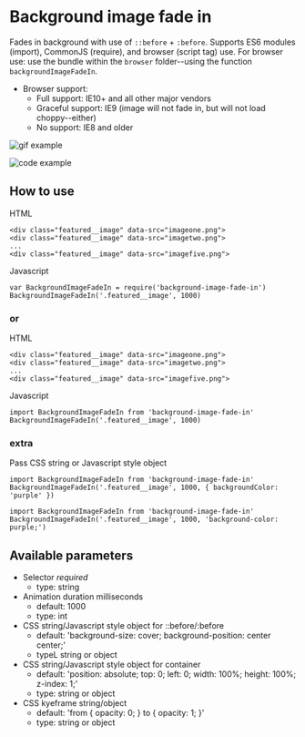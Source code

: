 # Background image fade in #

Fades in background with use of `::before` + `:before`. Supports ES6 modules (import), CommonJS (require), and browser (script tag) use. For browser use: use the bundle within the `browser` folder--using the function `backgroundImageFadeIn`. 

* Browser support:
  * Full support: IE10+ and all other major vendors
  * Graceful support: IE9 (image will not fade in, but will not load choppy--either)
  * No support: IE8 and older


![gif example](https://i.imgur.com/rOovj6Q.gif)

![code example](https://i.imgur.com/s433bE3.png)

## How to use ###

HTML
```
<div class="featured__image" data-src="imageone.png">
<div class="featured__image" data-src="imagetwo.png">
...
<div class="featured__image" data-src="imagefive.png">
```

Javascript
```
var BackgroundImageFadeIn = require('background-image-fade-in')
BackgroundImageFadeIn('.featured__image', 1000)
```

### or ###

HTML
```
<div class="featured__image" data-src="imageone.png">
<div class="featured__image" data-src="imagetwo.png">
...
<div class="featured__image" data-src="imagefive.png">
```

Javascript
```
import BackgroundImageFadeIn from 'background-image-fade-in'
BackgroundImageFadeIn('.featured__image', 1000)
```

### extra ###

Pass CSS string or Javascript style object
```
import BackgroundImageFadeIn from 'background-image-fade-in'
BackgroundImageFadeIn('.featured__image', 1000, { backgroundColor: 'purple' })
```
```
import BackgroundImageFadeIn from 'background-image-fade-in'
BackgroundImageFadeIn('.featured__image', 1000, 'background-color: purple;')
```
## Available parameters ##

* Selector *required*
  * type: string
* Animation duration milliseconds
  * default: 1000
  * type: int
* CSS string/Javascript style object for ::before/:before
  * default: 'background-size: cover; background-position: center center;'
  * typeL string or object
* CSS string/Javascript style object for container
  * default: 'position: absolute; top: 0; left: 0; width: 100%; height: 100%; z-index: 1;'
  * type: string or object
* CSS kyeframe string/object
  * default: 'from { opacity: 0; } to { opacity: 1; }'
  * type: string or object
